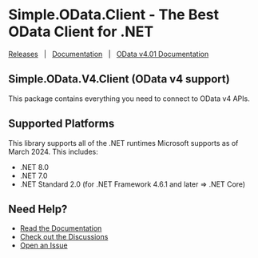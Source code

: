 # Simple.OData.Client - The Best OData Client for .NET
[Releases](https://github.com/simple-odata-client/Simple.OData.Client/releases)&nbsp;&nbsp;&nbsp;|&nbsp;&nbsp;&nbsp;[Documentation](https://github.com/simple-odata-client/Simple.OData.Client/wiki)&nbsp;&nbsp;&nbsp;|&nbsp;&nbsp;&nbsp;[OData v4.01 Documentation](https://www.odata.org/documentation/)

## Simple.OData.V4.Client (OData v4 support)

This package contains everything you need to connect to OData v4 APIs.

## Supported Platforms
This library supports all of the .NET runtimes Microsoft supports as of March 2024. This includes:
- .NET 8.0
- .NET 7.0
- .NET Standard 2.0 (for .NET Framework 4.6.1 and later => .NET Core)

## Need Help?
- [Read the Documentation](https://github.com/simple-odata-client/Simple.OData.Client/wiki)
- [Check out the Discussions](https://github.com/simple-odata-client/Simple.OData.Client/discussions)
- [Open an Issue](https://github.com/simple-odata-client/Simple.OData.Client/issues)